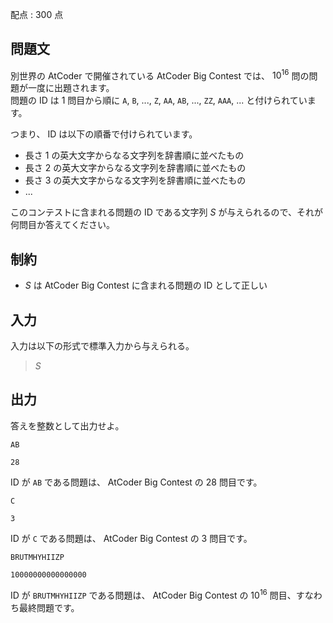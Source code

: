 配点 : $300$ 点

## 問題文

別世界の AtCoder で開催されている AtCoder Big Contest では、 $10^{16}$ 問の問題が一度に出題されます。<br>
問題の ID は $1$ 問目から順に `A`, `B`, ..., `Z`, `AA`, `AB`, ..., `ZZ`, `AAA`, ... と付けられています。

つまり、 ID は以下の順番で付けられています。

- 長さ $1$ の英大文字からなる文字列を辞書順に並べたもの
- 長さ $2$ の英大文字からなる文字列を辞書順に並べたもの
- 長さ $3$ の英大文字からなる文字列を辞書順に並べたもの
- $...$

このコンテストに含まれる問題の ID である文字列 $S$ が与えられるので、それが何問目か答えてください。

## 制約

- $S$ は AtCoder Big Contest に含まれる問題の ID として正しい

## 入力

入力は以下の形式で標準入力から与えられる。

> $S$

## 出力

答えを整数として出力せよ。

```input1
AB
```

```output1
28
```

ID が `AB` である問題は、 AtCoder Big Contest の $28$ 問目です。

```input2
C
```

```output2
3
```

ID が `C` である問題は、 AtCoder Big Contest の $3$ 問目です。

```input3
BRUTMHYHIIZP
```

```output3
10000000000000000
```

ID が `BRUTMHYHIIZP` である問題は、 AtCoder Big Contest の $10^{16}$ 問目、すなわち最終問題です。